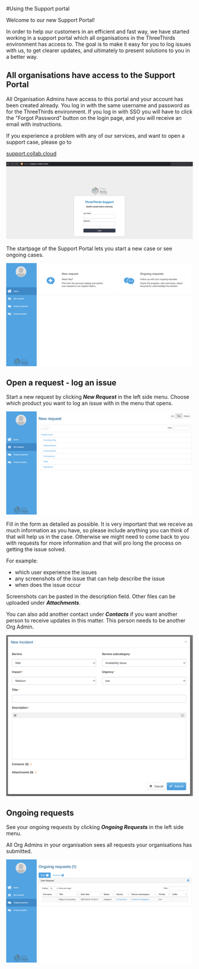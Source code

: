#Using the Support portal

Welcome to our new Support Portal!

In order to help our customers in an efficient and fast way, we have started working in a support portal which all organisations in the ThreeThirds environment has access to. The goal is to make it easy for you to log issues with us, to get clearer updates, and ultimately to present solutions to you in a better way.

## All organisations have access to the Support Portal

All Organisation Admins have access to this portal and your account has been created already. You log in with the same username and password as for the ThreeThirds environment. If you log in with SSO you will have to click the "Forgot Password" button on the login page, and you will receive an email with instructions.

If you experience a problem with any of our services, and want to open a support case, please go to

[support.collab.cloud](https://support.collab.cloud)

<img src="/assets/images/screen-shots/help/help-login.png" alt="Support Portal Login Page" />

The startpage of the Support Portal lets you start a new case or see ongoing cases.

<img src="/assets/images/screen-shots/help/support-portal-startpage.png" alt="Support Portal Start Page" />

## Open a request - log an issue

Start a new request by clicking **_New Request_** in the left side menu. Choose which product you want to log an issue with in the menu that opens.

<img src="/assets/images/screen-shots/help/support-portal-new-request.png" alt="New Request" />

Fill in the form as detailed as possible. It is very important that we receive as much information as you have, so please include anything you can think of that will help us in the case. Otherwise we might need to come back to you with requests for more information and that will pro long the process on getting the issue solved.

For example:

- which user experience the issues
- any screenshots of the issue that can help describe the issue
- when does the issue occur

Screenshots can be pasted in the description field. Other files can be uploaded under **_Attachments_**.

You can also add another contact under **_Contacts_** if you want another person to receive updates in this matter. This person needs to be another Org Admin.

<img src="/assets/images/screen-shots/help/support-portal-new-incident.png" alt="New Incident" />

## Ongoing requests

See your ongoing requests by clicking **_Ongoing Requests_** in the left side menu.

All Org Admins in your organisation sees all requests your organisations has submitted.

<img src="/assets/images/screen-shots/help/support-portal-ongoing-request.png" alt="Ongoing Requests" />
